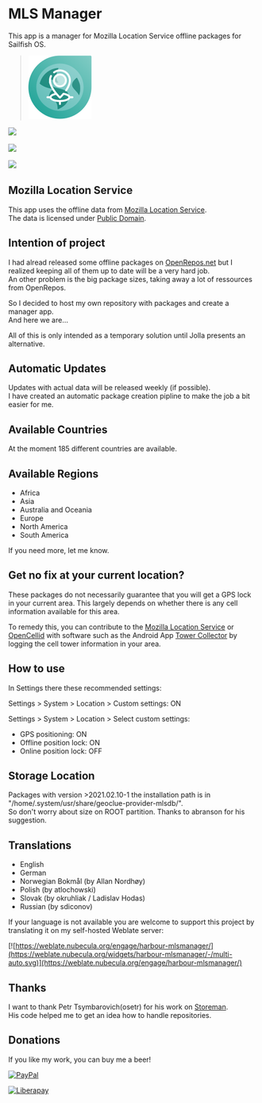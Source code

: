 # MLS Manager
This app is a manager for Mozilla Location Service offline packages for Sailfish OS.


>![](icons/128x128/harbour-mlsmanager.png)

![](https://www.codefactor.io/repository/github/black-sheep-dev/harbour-mlsmanager/badge?style=plastic)

[![](https://github.com/black-sheep-dev/harbour-mlsmanager/actions/workflows/main.yml/badge.svg)](https://github.com/black-sheep-dev/harbour-mlsmanager/actions/workflows/main.yml)

![](http://weblate.nubecula.org/widgets/harbour-mlsmanager/-/harbour-mlsmanager/svg-badge.svg)

## Mozilla Location Service
This app uses the offline data from [Mozilla Location Service](https://location.services.mozilla.com/). \
The data is licensed under [Public Domain](https://creativecommons.org/publicdomain/zero/1.0/).


## Intention of project
I had alread released some offline packages on [OpenRepos.net](https://openrepos.net/) but I realized keeping all of them up to date will be a very hard job. \
An other problem is the big package sizes, taking away a lot of ressources from OpenRepos.

So I decided to host my own repository with packages and create a manager app. \
And here we are…

All of this is only intended as a temporary solution until Jolla presents an alternative.

## Automatic Updates
Updates with actual data will be released weekly (if possible). \
I have created an automatic package creation pipline to make the job a bit easier for me.


## Available Countries
At the moment 185 different countries are available.

## Available Regions
- Africa
- Asia
- Australia and Oceania
- Europe
- North America
- South America

If you need more, let me know.

## Get no fix at your current location?
These packages do not necessarily guarantee that you will get a GPS lock in your current area. This largely depends on whether there is any cell information available for this area.

To remedy this, you can contribute to the [Mozilla Location Service](https://location.services.mozilla.com/) or [OpenCellid](https://opencellid.org) with software such as the Android App [Tower Collector](https://f-droid.org/en/packages/info.zamojski.soft.towercollector/) by logging the cell tower information in your area. 

## How to use

In Settings there these recommended settings:

Settings > System > Location > Custom settings: ON

Settings > System > Location > Select custom settings: 

- GPS positioning: ON
- Offline position lock: ON
- Online position lock: OFF

## Storage Location

Packages with version >2021.02.10-1 the installation path is in "/home/.system/usr/share/geoclue-provider-mlsdb/". \
So don't worry about size on ROOT partition. Thanks to abranson for his suggestion.

## Translations

- English
- German
- Norwegian Bokmål (by Allan Nordhøy)
- Polish (by atlochowski)
- Slovak (by okruhliak / Ladislav Hodas)
- Russian (by sdiconov)
  
If your language is not available you are welcome to support this project by translating it on my self-hosted Weblate server:

[![https://weblate.nubecula.org/engage/harbour-mlsmanager/](https://weblate.nubecula.org/widgets/harbour-mlsmanager/-/multi-auto.svg)](https://weblate.nubecula.org/engage/harbour-mlsmanager/)

## Thanks
I want to thank Petr Tsymbarovich(osetr) for his work on [Storeman](https://openrepos.net/content/osetr/storeman). \
His code helped me to get an idea how to handle repositories.

## Donations

If you like my work, you can buy me a beer! 

[![PayPal](https://www.paypalobjects.com/en_US/i/btn/btn_donate_LG.gif) ](https://www.paypal.com/paypalme/nubecula/1)

[![Liberapay](https://liberapay.com/assets/widgets/donate.svg)](https://liberapay.com/black-sheep-dev/donate)
